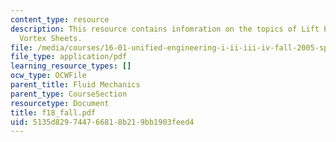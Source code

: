 ```yaml
---
content_type: resource
description: This resource contains infomration on the topics of Lift Prediction and
  Vortex Sheets.
file: /media/courses/16-01-unified-engineering-i-ii-iii-iv-fall-2005-spring-2006/5135d829744766818b219bb1903feed4_f18_fall.pdf
file_type: application/pdf
learning_resource_types: []
ocw_type: OCWFile
parent_title: Fluid Mechanics
parent_type: CourseSection
resourcetype: Document
title: f18_fall.pdf
uid: 5135d829-7447-6681-8b21-9bb1903feed4
---
```

